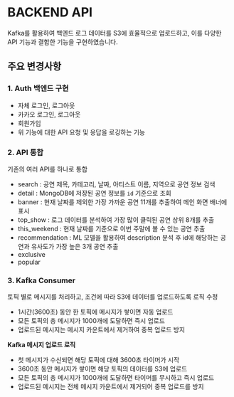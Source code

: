 # BACKEND API 

Kafka를 활용하여 백엔드 로그 데이터를 S3에 효율적으로 업로드하고, 이를 다양한 API 기능과 결합한 기능을 구현하였습니다.

## 주요 변경사항

### 1. Auth 백엔드 구현
- 자체 로그인, 로그아웃
- 카카오 로그인, 로그아웃
- 회원가입
- 위 기능에 대한 API 요청 및 응답을 로깅하는 기능 

### 2. API 통합

기존의 여러 API를 하나로 통합
- search : 공연 제목, 카테고리, 날짜, 아티스트 이름, 지역으로 공연 정보 검색
- detail : MongoDB에 저장된 공연 정보를 `id` 기준으로 조회
- banner : 현재 날짜를 제외한 가장 가까운 공연 11개를 추출하여 메인 화면 배너에 표시
- top_show : 로그 데이터를 분석하여 가장 많이 클릭된 공연 상위 8개를 추출
- this_weekend : 현재 날짜를 기준으로 이번 주말에 볼 수 있는 공연 추출
- recommendation : ML 모델을 활용하여 description 분석 후 id에 해당하는 공연과 유사도가 가장 높은 3개 공연 추출
- exclusive
- popular

### 3. Kafka Consumer 
토픽 별로 메시지를 처리하고, 조건에 따라 S3에 데이터를 업로드하도록 로직 수정
- 1시간(3600초) 동안 한 토픽에 메시지가 쌓이면 자동 업로드
- 모든 토픽의 총 메시지가 1000개에 도달하면 즉시 업로드
- 업로드된 메시지는 메시지 카운트에서 제거하여 중복 업로드 방지

**Kafka 메시지 업로드 로직**
- 첫 메시지가 수신되면 해당 토픽에 대해 3600초 타이머가 시작
- 3600초 동안 메시지가 쌓이면 해당 토픽의 데이터를 S3에 업로드
- 모든 토픽의 총 메시지가 1000개에 도달하면 타이머를 무시하고 즉시 업로드
- 업로드된 메시지는 전체 메시지 카운트에서 제거되어 중복 업로드를 방지
